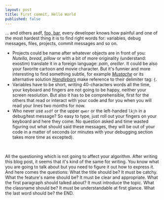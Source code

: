 ```yaml
---
layout: post
title: First commit, Hello World
published: false
---
```


... and others asdf, [foo, bar](//en.wikipedia.org/wiki/Foobar), every developer knows how painful and one of the most hardest thing it is to find right words for: variables, debug messages, files, projects, commit messages and so on.

- Projects could be name after whatever objects are in front of you: *Nutella*, *bread*, *pillow* or with a bit of more originality (understand: exostim) translate it in a foreign language: *pain*, *oreiller*. It could be also your favorite cartoon and movie character. But it's funnier and more interesting to find something subtle, for example [*Mustache*](//mustache.github.com) or its alternative solution [*Handlebars*](//handlebars.com) make reference to their delimiter tag: ```{```.
- Variables have to be short, writing 40-characters words all the time, your keyboard and fingers are not going to be happy, neither your screen resolution. But also it has to be comprehensible, first for the others that read or interact with your code and for you when you will read your lines two months for now.
- Who never use ```asdf``` or the upper ```qwer``` or the left-handed ```lkjh``` in a debug/test message? So easy to type, just roll out your fingers on your keyboard and here they come. No question asked and time wasted figuring out what should said these messages, they will be out of your code in a matter of seconds (or minutes with your debugging section takes more time as excepted).
<br/>

All the questioning which is not going to affect your algorithm. After writing this blog post, it seems that it's kind of the same for writing. You know what you are going to talk about but you need to figure it out how to express it.
And here comes the questions: What the title should be? It must be catchy. What the feature's name should be? It must be clear and appropriate. What the first paragraph should talked about? It must introduce the topic. What the classname should be? It must be understandable at first glance. What the last word should be? the END.

<!--After a quick search on GitHub, it turns out [```asdf```](//github.com/search?q=asdf&type=Everything) is by far the most incomprehensible string of all three mentioned earlier, more than 100,000 references.-->
